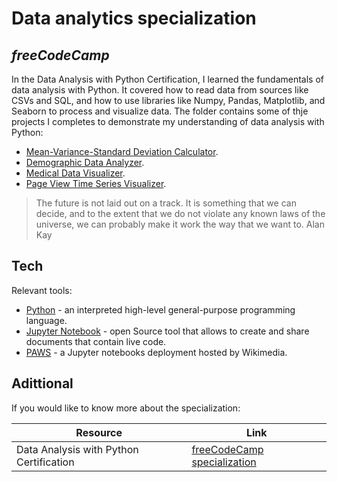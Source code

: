 # Data analytics specialization
## _freeCodeCamp_

In the Data Analysis with Python Certification, I learned the fundamentals of data analysis with Python. It covered how to read data from sources like CSVs and SQL, and how to use libraries like Numpy, Pandas, Matplotlib, and Seaborn to process and visualize data. The folder contains some of thje projects I completes to demonstrate my understanding of data analysis with Python:

- [Mean-Variance-Standard Deviation Calculator](mean-variance-standard-deviation-calculator).
- [Demographic Data Analyzer](demographic-data-analyzer).
- [Medical Data Visualizer](medical-data-visualizer).
- [Page View Time Series Visualizer](page-view-time-series-visualizer).

> The future is not laid out on a track. It is something that we can decide, and to the extent that we do not violate any known laws of the universe, we can probably make it work the way that we want to.
Alan Kay

## Tech

Relevant tools:

- [Python] - an interpreted high-level general-purpose programming language.
- [Jupyter Notebook] - open Source tool that allows to create and share documents that contain live code.
- [PAWS] - a Jupyter notebooks deployment hosted by Wikimedia.


## Adittional
If you would like to know more about the specialization:

| Resource | Link |
| ------ | ------ |
| Data Analysis with Python Certification | [freeCodeCamp specialization](https://www.freecodecamp.org/learn/data-analysis-with-python/) 


[//]: # (These are reference links used in the body of this note and get stripped out when the markdown processor does its job)

   [PAWS]: <https://wikitech.wikimedia.org/wiki/PAWS>
   [Python]: <https://www.python.org/t>
   [Jupyter Notebook]: <https://jupyter.org/>
 
